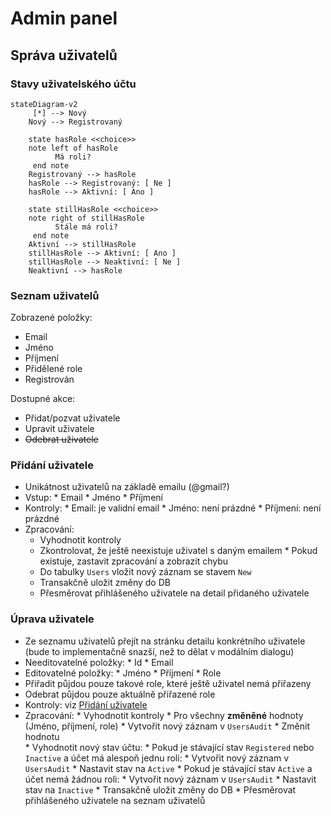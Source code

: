 # Admin panel

## Správa uživatelů

### Stavy uživatelského účtu

```mermaid
stateDiagram-v2
     [*] --> Nový
    Nový --> Registrovaný

    state hasRole <<choice>>
    note left of hasRole
          Má roli?
     end note
    Registrovaný --> hasRole
    hasRole --> Registrovaný: [ Ne ]
    hasRole --> Aktivní: [ Ano ]

    state stillHasRole <<choice>>
    note right of stillHasRole
          Stále má roli?
     end note
    Aktivní --> stillHasRole
    stillHasRole --> Aktivní: [ Ano ]
    stillHasRole --> Neaktivní: [ Ne ]
    Neaktivní --> hasRole
```

### Seznam uživatelů

Zobrazené položky:

* Email
* Jméno
* Příjmení
* Přidělené role
* Registrován

Dostupné akce:

* Přidat/pozvat uživatele
* Upravit uživatele
* <s>Odebrat uživatele</s>

### Přidání uživatele

* Unikátnost uživatelů na základě emailu (@gmail?)
* Vstup:
      * Email
      * Jméno
      * Příjmení
* Kontroly:
      * Email: je validní email
      * Jméno: není prázdné
      * Příjmení: není prázdné
* Zpracování:
     * Vyhodnotit kontroly
     * Zkontrolovat, že ještě neexistuje uživatel s daným emailem
           * Pokud existuje, zastavit zpracování a zobrazit chybu
     * Do tabulky `Users` vložit nový záznam se stavem `New`
     * Transakčně uložit změny do DB
     * Přesměrovat přihlášeného uživatele na detail přidaného uživatele

### Úprava uživatele

* Ze seznamu uživatelů přejít na stránku detailu konkrétního uživatele (bude to implementačně snazší, než to dělat v modálním dialogu)
* Needitovatelné položky:
      * Id
      * Email
* Editovatelné položky:
      * Jméno
      * Příjmení
      * Role
* Přiřadit půjdou pouze takové role, které ještě uživatel nemá přiřazeny
* Odebrat půjdou pouze aktuálně přiřazené role
* Kontroly: viz [Přidání uživatele](#pridani-uzivatele)
* Zpracování:
      * Vyhodnotit kontroly
      * Pro všechny **změněné** hodnoty (Jméno, příjmení, role)
          * Vytvořit nový záznam v `UsersAudit`
          * Změnit hodnotu            
       * Vyhodnotit nový stav účtu:
          * Pokud je stávající stav `Registered` nebo `Inactive` a účet má alespoň jednu roli:
            * Vytvořit nový záznam v `UsersAudit`
            * Nastavit stav na `Active`
          * Pokud je stávající stav `Active` a účet nemá žádnou roli:
            * Vytvořit nový záznam v `UsersAudit`
            * Nastavit stav na `Inactive`
      * Transakčně uložit změny do DB
      * Přesměrovat přihlášeného uživatele na seznam uživatelů